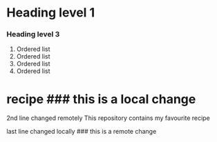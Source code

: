 # Heading level 1
### Heading level 3
1. Ordered list
2. Ordered list
3. Ordered list
4. Ordered list

# recipe ### this is a local change
2nd line changed remotely
This repository contains my favourite recipe

last line changed locally ### this is a remote change
